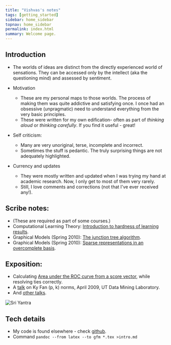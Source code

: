 ```yaml
---
title: "Vishvas's notes"
tags: [getting_started]
sidebar: home_sidebar
topnav: home_sidebar
permalink: index.html
summary: Welcome page.
---
```



## Introduction

- The worlds of ideas are distinct from the directly experienced world of sensations. They can be accessed only by the intellect (aka the questioning mind) and assessed by sentiment.
- Motivation
  - These are my personal maps to those worlds. The process of making them was quite addictive and satisfying once. I once had an obsessive (unpragmatic) need to understand everything from the very basic principles.
  - These were written for my own edification- often as part of _thinking aloud_ or _thinking carefully_. If you find it useful - great!

- Self criticism:
  - Many are very unoriginal, terse, incomplete and incorrect.
  - Sometimes the stuff is pedantic. The truly surprising things are not adequately highlighted.
- Currency and updates
  - They were mostly written and updated when I was trying my hand at academic research. Now, I only get to most of them very rarely.
  - Still, I love comments and corrections (not that I've ever received any!).

## Scribe notes:

- (These are required as part of some courses.)
- Computational Learning Theory: [Introduction to hardness of learning results](colt/scribeNotes/scribeNotes.pdf).
- Graphical Models (Spring 2010): [The junction tree algorithm](probabilisticModels/graphicalModels/scribeNotes/junctionTrees.pdf).
- Graphical Models (Spring 2010): [Sparse representations in an overcomplete basis](numericalAnalysis/exposition/sparseRepresentations/scribedNotes.pdf).  
    

## Exposition:

- Calculating [Area under the ROC curve from a score vector](math/probability/statistics/AUCFromScores/AUCFromScores.pdf), while resolving ties correctly.     
- A [talk](math/linAlg/exposition/kyFanNorms/kyFanNorms.pdf) on Ky Fan (p, k) norms, April 2009, UT Data Mining Laboratory.
- And [other talks](http://vishvas-vasuki.appspot.com/resumeLand/resume.html#x1-70000).

![Sri Yantra](http://upload.wikimedia.org/wikipedia/commons/f/f0/Meru1.jpg)

## Tech details
- My code is found elsewhere - check [github](https://github.com/vvasuki).
- Command `pandoc --from latex --to gfm *.tex >intro.md`

